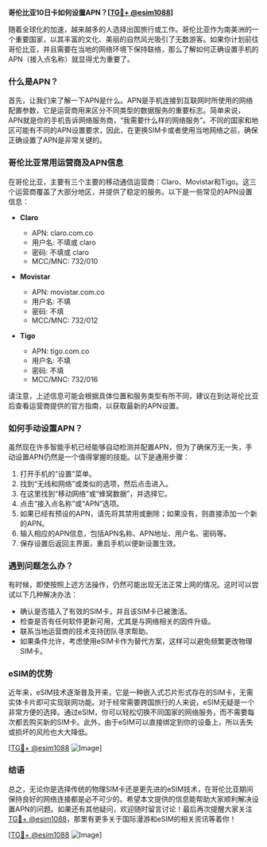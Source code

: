 **哥伦比亚10日卡如何设置APN？[[TG💪+ @esim1088](https://t.me/s/esim1088)]**

随着全球化的加速，越来越多的人选择出国旅行或工作。哥伦比亚作为南美洲的一个重要国家，以其丰富的文化、美丽的自然风光吸引了无数游客。如果你计划前往哥伦比亚，并且需要在当地的网络环境下保持联络，那么了解如何正确设置手机的APN（接入点名称）就显得尤为重要了。

### 什么是APN？

首先，让我们来了解一下APN是什么。APN是手机连接到互联网时所使用的网络配置参数，它是运营商用来区分不同类型的数据服务的重要标志。简单来说，APN就是你的手机告诉网络服务商，“我需要什么样的网络服务”。不同的国家和地区可能有不同的APN设置要求，因此，在更换SIM卡或者使用当地网络之前，确保正确设置了APN是非常关键的。

### 哥伦比亚常用运营商及APN信息

在哥伦比亚，主要有三个主要的移动通信运营商：Claro、Movistar和Tigo。这三个运营商覆盖了大部分地区，并提供了稳定的服务。以下是一些常见的APN设置信息：

- **Claro**
  - APN: claro.com.co
  - 用户名: 不填或 claro
  - 密码: 不填或 claro
  - MCC/MNC: 732/010

- **Movistar**
  - APN: movistar.com.co
  - 用户名: 不填
  - 密码: 不填
  - MCC/MNC: 732/012

- **Tigo**
  - APN: tigo.com.co
  - 用户名: 不填
  - 密码: 不填
  - MCC/MNC: 732/016

请注意，上述信息可能会根据具体位置和服务类型有所不同，建议在到达哥伦比亚后查看运营商提供的官方指南，以获取最新的APN设置。

### 如何手动设置APN？

虽然现在许多智能手机已经能够自动检测并配置APN，但为了确保万无一失，手动设置APN仍然是一个值得掌握的技能。以下是通用步骤：

1. 打开手机的“设置”菜单。
2. 找到“无线和网络”或类似的选项，然后点击进入。
3. 在这里找到“移动网络”或“蜂窝数据”，并选择它。
4. 点击“接入点名称”或“APN”选项。
5. 如果已经有预设的APN，请先将其禁用或删除；如果没有，则直接添加一个新的APN。
6. 输入相应的APN信息，包括APN名称、APN地址、用户名、密码等。
7. 保存设置后返回主界面，重启手机以便新设置生效。

### 遇到问题怎么办？

有时候，即使按照上述方法操作，仍然可能出现无法正常上网的情况。这时可以尝试以下几种解决办法：

- 确认是否插入了有效的SIM卡，并且该SIM卡已被激活。
- 检查是否有任何软件更新可用，尤其是与网络相关的固件升级。
- 联系当地运营商的技术支持团队寻求帮助。
- 如果条件允许，考虑使用eSIM卡作为替代方案，这样可以避免频繁更改物理SIM卡。

### eSIM的优势

近年来，eSIM技术逐渐普及开来，它是一种嵌入式芯片形式存在的SIM卡，无需实体卡片即可实现联网功能。对于经常需要跨国旅行的人来说，eSIM无疑是一个非常方便的选择。通过eSIM，你可以轻松切换不同国家的网络服务，而不需要每次都去购买新的SIM卡。此外，由于eSIM可以直接绑定到你的设备上，所以丢失或损坏的风险也大大降低。

[[TG💪+ @esim1088](https://t.me/s/esim1088) ![Image](https://i.postimg.cc/4NQfJmqS/Snipaste-2025-05-13-00-14-12.png)]

### 结语

总之，无论你是选择传统的物理SIM卡还是更先进的eSIM技术，在哥伦比亚期间保持良好的网络连接都是必不可少的。希望本文提供的信息能帮助大家顺利解决设置APN的问题。如果还有其他疑问，欢迎随时留言讨论！最后再次提醒大家关注[TG💪+ @esim1088](https://t.me/s/esim1088)，那里有更多关于国际漫游和eSIM的相关资讯等着你！

[[TG💪+ @esim1088](https://t.me/s/esim1088) ![Image](https://i.postimg.cc/4NQfJmqS/Snipaste-2025-05-13-00-14-12.png)]